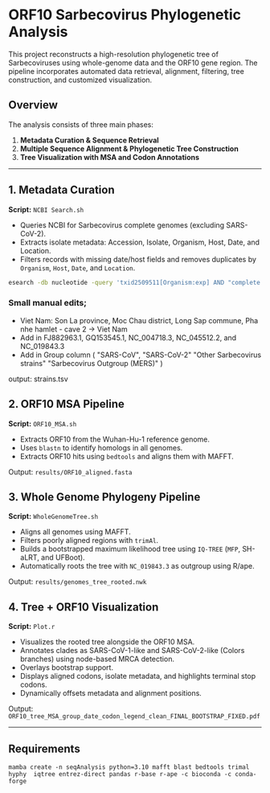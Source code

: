 
# ORF10 Sarbecovirus Phylogenetic Analysis

This project reconstructs a high-resolution phylogenetic tree of Sarbecoviruses using whole-genome data and the ORF10 gene region. The pipeline incorporates automated data retrieval, alignment, filtering, tree construction, and customized visualization.

## Overview

The analysis consists of three main phases:

1. **Metadata Curation & Sequence Retrieval**  
2. **Multiple Sequence Alignment & Phylogenetic Tree Construction**  
3. **Tree Visualization with MSA and Codon Annotations**

---

## 1. Metadata Curation

**Script:** `NCBI Search.sh`  
- Queries NCBI for Sarbecovirus complete genomes (excluding SARS-CoV-2).
- Extracts isolate metadata: Accession, Isolate, Organism, Host, Date, and Location.
- Filters records with missing date/host fields and removes duplicates by `Organism`, `Host`, `Date`, and `Location`.

```bash
esearch -db nucleotide -query 'txid2509511[Organism:exp] AND "complete genome"[Title] NOT "Severe acute respiratory syndrome coronavirus 2"[Organism]' | ...
```
### Small manual edits;

- Viet Nam: Son La province, Moc Chau district, Long Sap commune, Pha nhe hamlet - cave 2 -> Viet Nam
- Add in FJ882963.1, GQ153545.1, NC_004718.3, NC_045512.2, and NC_019843.3
- Add in Group column ( "SARS-CoV", "SARS-CoV-2" "Other Sarbecovirus strains"  "Sarbecovirus Outgroup (MERS)" )

output: strains.tsv
## 2. ORF10 MSA Pipeline

**Script:** `ORF10_MSA.sh`  
- Extracts ORF10 from the Wuhan-Hu-1 reference genome.
- Uses `blastn` to identify homologs in all genomes.
- Extracts ORF10 hits using `bedtools` and aligns them with MAFFT.

Output: `results/ORF10_aligned.fasta`

## 3. Whole Genome Phylogeny Pipeline

**Script:** `WholeGenomeTree.sh`  
- Aligns all genomes using MAFFT.
- Filters poorly aligned regions with `trimAl`.
- Builds a bootstrapped maximum likelihood tree using `IQ-TREE` (`MFP`, SH-aLRT, and UFBoot).
- Automatically roots the tree with `NC_019843.3` as outgroup using R/ape.

Output: `results/genomes_tree_rooted.nwk`

## 4. Tree + ORF10 Visualization

**Script:** `Plot.r`  
- Visualizes the rooted tree alongside the ORF10 MSA.
- Annotates clades as SARS-CoV-1-like and SARS-CoV-2-like (Colors branches) using node-based MRCA detection.
- Overlays bootstrap support.
- Displays aligned codons, isolate metadata, and highlights terminal stop codons.
- Dynamically offsets metadata and alignment positions.

Output: `ORF10_tree_MSA_group_date_codon_legend_clean_FINAL_BOOTSTRAP_FIXED.pdf`

---

## Requirements
```
mamba create -n seqAnalysis python=3.10 mafft blast bedtools trimal hyphy  iqtree entrez-direct pandas r-base r-ape -c bioconda -c conda-forge
```





